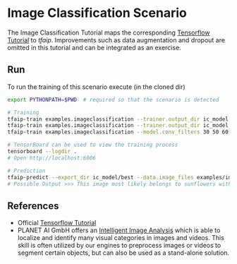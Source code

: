 # Image Classification Scenario

The Image Classification Tutorial maps the corresponding [Tensorflow Tutorial](https://www.tensorflow.org/tutorials/images/classification) to _tfaip_.
Improvements such as data augmentation and dropout are omitted in this tutorial and can be integrated as an exercise.

## Run
To run the training of this scenario execute (in the cloned dir)
```bash
export PYTHONPATH=$PWD  # required so that the scenario is detected

# Training
tfaip-train examples.imageclassification --trainer.output_dir ic_model
tfaip-train examples.imageclassification --trainer.output_dir ic_model --device.gpus 0  # to run training on the first GPU, if available
tfaip-train examples.imageclassification --model.conv_filters 30 50 60 --model.dense 200 200 --trainer.output_dir ic_model --device.gpus 0  # try a different (larger) model

# TensorBoard can be used to view the training process
tensorboard --logdir .
# Open http://localhost:6006

# Prediction
tfaip-predict --export_dir ic_model/best --data.image_files examples/imageclassification/examples/592px-Red_sunflower.jpg 
# Possible Output >>> This image most likely belongs to sunflowers with a 0.83 percent confidence.


```

## References
* Official [Tensorflow Tutorial](https://www.tensorflow.org/tutorials/images/classification)
* PLANET AI GmbH offers an [Intelligent Image Analysis](https://planet-ai.de/applications/image-analysis/) which is able to localize and identify many visual categories in images and videos.
  This skill is often utilized by our engines to preprocess images or videos to segment certain objects, but can also be used as a stand-alone solution.
